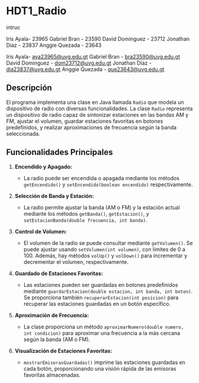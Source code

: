 # HDT1_Radio
intruc

Iris Ayala- 23965 
Gabriel Bran - 23590 
David Dominguez - 23712 
Jonathan Diaz - 23837 
Anggie Quezada - 23643

Iris Ayala- aya23965@uvg.edu.gt
Gabriel Bran - bra23590@uvg.edu.gt
David Dominguez - dom23712@uvg.edu.gt
Jonathan Diaz - dia23837@uvg.edu.gt
Anggie Quezada - que23643@uvg.edu.gt

## Descripción

El programa implementa una clase en Java llamada `Radio` que modela un dispositivo de radio con diversas funcionalidades. La clase `Radio` representa un dispositivo de radio capaz de sintonizar estaciones en las bandas AM y FM, ajustar el volumen, guardar estaciones favoritas en botones predefinidos, y realizar aproximaciones de frecuencia según la banda seleccionada.

## Funcionalidades Principales

1. **Encendido y Apagado:**
   - La radio puede ser encendida o apagada mediante los métodos `getEncendido()` y `setEncendido(boolean encendido)` respectivamente.

2. **Selección de Banda y Estación:**
   - La radio permite ajustar la banda (AM o FM) y la estación actual mediante los métodos `getBanda()`, `getEstacion()`, y `setEstacionBanda(double frecuencia, int banda)`.

3. **Control de Volumen:**
   - El volumen de la radio se puede consultar mediante `getVolumen()`. Se puede ajustar usando `setVolumen(int volumen)`, con límites de 0 a 100. Además, hay métodos `volUp()` y `volDown()` para incrementar y decrementar el volumen, respectivamente.

4. **Guardado de Estaciones Favoritas:**
   - Las estaciones pueden ser guardadas en botones predefinidos mediante `guardarEstacion(double estacion, int banda, int boton)`. Se proporciona también `recuperarEstacion(int posicion)` para recuperar las estaciones guardadas en un botón específico.

5. **Aproximación de Frecuencia:**
   - La clase proporciona un método `aproximarNumero(double numero, int condicion)` para aproximar una frecuencia a la más cercana según la banda (AM o FM).

6. **Visualización de Estaciones Favoritas:**
   - `mostrarEmisorasGuardadas()` imprime las estaciones guardadas en cada botón, proporcionando una visión rápida de las emisoras favoritas almacenadas.

